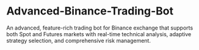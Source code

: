 # Advanced-Binance-Trading-Bot
An advanced, feature-rich trading bot for Binance exchange that supports both Spot and Futures markets with real-time technical analysis, adaptive strategy selection, and comprehensive risk management.

